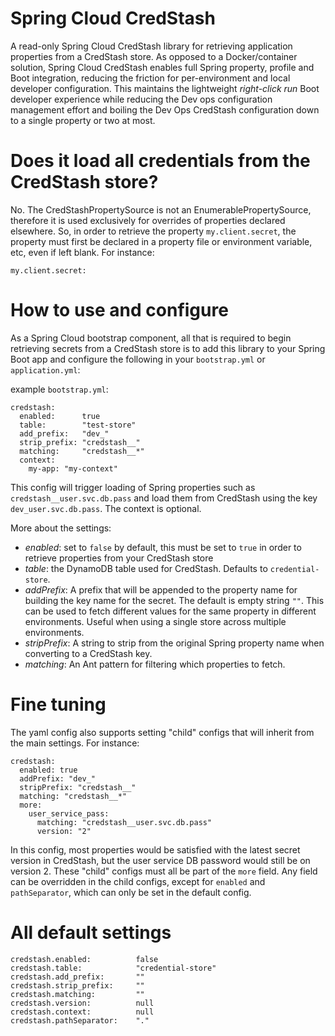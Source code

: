 # Spring Cloud CredStash
A read-only Spring Cloud CredStash library for retrieving application
 properties from a CredStash store. As opposed to a Docker/container solution, Spring Cloud CredStash
 enables full Spring property, profile and Boot integration, reducing
 the friction for per-environment and local developer configuration. This maintains
  the lightweight _right-click run_ Boot developer experience while reducing the Dev ops
  configuration management effort and boiling the Dev Ops CredStash configuration down
  to a single property or two at most.
 
# Does it load all credentials from the CredStash store?
No. The CredStashPropertySource is not an EnumerablePropertySource, therefore it
is used exclusively for overrides of properties declared elsewhere. So, 
in order to retrieve the property `my.client.secret`, the property must first be
declared in a property file or environment variable, etc, even if left blank. For instance:

    my.client.secret: 
    
# How to use and configure
As a Spring Cloud bootstrap component, all that is required to begin retrieving
secrets from a CredStash store is to add this library to your Spring Boot app and
configure the following in your `bootstrap.yml` or `application.yml`:

example `bootstrap.yml`:

    credstash:
      enabled:      true
      table:        "test-store"
      add_prefix:   "dev_"
      strip_prefix: "credstash__"
      matching:     "credstash__*"
      context:
        my-app: "my-context"
      
This config will trigger loading of Spring properties such as `credstash__user.svc.db.pass` and load them
from CredStash using the key `dev_user.svc.db.pass`. The context is optional.

More about the settings:

- _enabled_: set to `false` by default, this must be set to `true` in order to retrieve properties
from your CredStash store
- _table_: the DynamoDB table used for CredStash. Defaults to `credential-store`.
- _addPrefix_: A prefix that will be appended to the property name for building the key name for the 
secret. The default is empty string `""`. This can be used to fetch different values for the same
property in different environments. Useful when using a single store across multiple environments.
- _stripPrefix_: A string to strip from the original Spring property name when converting to a CredStash key.
- _matching_: An Ant pattern for filtering which properties to fetch. 

# Fine tuning
The yaml config also supports setting "child" configs that will inherit from the main settings. For instance:

    credstash:
      enabled: true
      addPrefix: "dev_"
      stripPrefix: "credstash__"
      matching: "credstash__*"
      more:
        user_service_pass:
          matching: "credstash__user.svc.db.pass"
          version: "2"

In this config, most properties would be satisfied with the latest secret version in CredStash, but
the user service DB password would still be on version 2. These "child" configs must all be part of the `more` field.
Any field can be overridden in the child configs, except for `enabled` and `pathSeparator`, which can only be set in 
the default config.

# All default settings

    credstash.enabled:          false
    credstash.table:            "credential-store"
    credstash.add_prefix:       ""
    credstash.strip_prefix:     ""
    credstash.matching:         ""
    credstash.version:          null
    credstash.context:          null
    credstash.pathSeparator:    "."